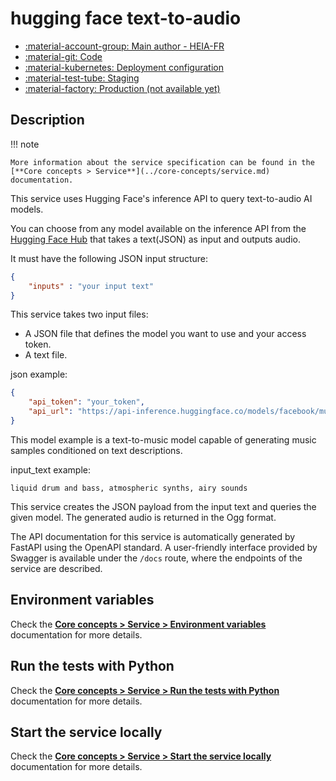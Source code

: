 # hugging face text-to-audio

- [:material-account-group: Main author - HEIA-FR](https://www.hes-so.ch/swiss-ai-center/equipe)
- [:material-git: Code](https://github.com/swiss-ai-center/hugging-face-text-to-audio-service)
- [:material-kubernetes: Deployment configuration](https://github.com/swiss-ai-center/hugging-face-text-to-audio-service/tree/main/kubernetes)
- [:material-test-tube: Staging](https://hugging-face-text-to-audio-swiss-ai-center.kube.isc.heia-fr.ch/)
- [:material-factory: Production (not available yet)]()

## Description

!!! note

    More information about the service specification can be found in the
    [**Core concepts > Service**](../core-concepts/service.md) documentation.

This service uses Hugging Face's inference API to query text-to-audio AI models.

You can choose from any model available on the inference API from the
[Hugging Face Hub](https://huggingface.co/models) that takes a text(JSON) as
input and outputs audio.

It must have the following JSON input structure:

```json
{
    "inputs" : "your input text"
}
```

This service takes two input files:

- A JSON file that defines the model you want to use and your access token.
- A text file.

json example:

```json
{
    "api_token": "your_token",
    "api_url": "https://api-inference.huggingface.co/models/facebook/musicgen-small"
}
```

This model example is a text-to-music model capable of generating music samples
conditioned on text descriptions.

input_text example:

```text
liquid drum and bass, atmospheric synths, airy sounds
```

This service creates the JSON payload from the input text and queries the given
model. The generated audio is returned in the Ogg format.

The API documentation for this service is automatically generated by FastAPI
using the OpenAPI standard. A user-friendly interface provided by Swagger is
available under the `/docs` route, where the endpoints of the service are
described.

## Environment variables

Check the
[**Core concepts > Service > Environment variables**](../core-concepts/service.md#environment-variables)
documentation for more details.

## Run the tests with Python

Check the
[**Core concepts > Service > Run the tests with Python**](../core-concepts/service.md#run-the-tests-with-python)
documentation for more details.

## Start the service locally

Check the
[**Core concepts > Service > Start the service locally**](../core-concepts/service.md#start-the-service-locally)
documentation for more details.
